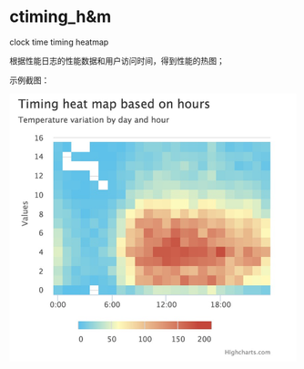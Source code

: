 # ctiming_h&m
clock time timing heatmap

根据性能日志的性能数据和用户访问时间，得到性能的热图；

示例截图：

![Alt text](https://raw.githubusercontent.com/SKing7/ctiming_h-m/master/shots/timing_20151215.png)

